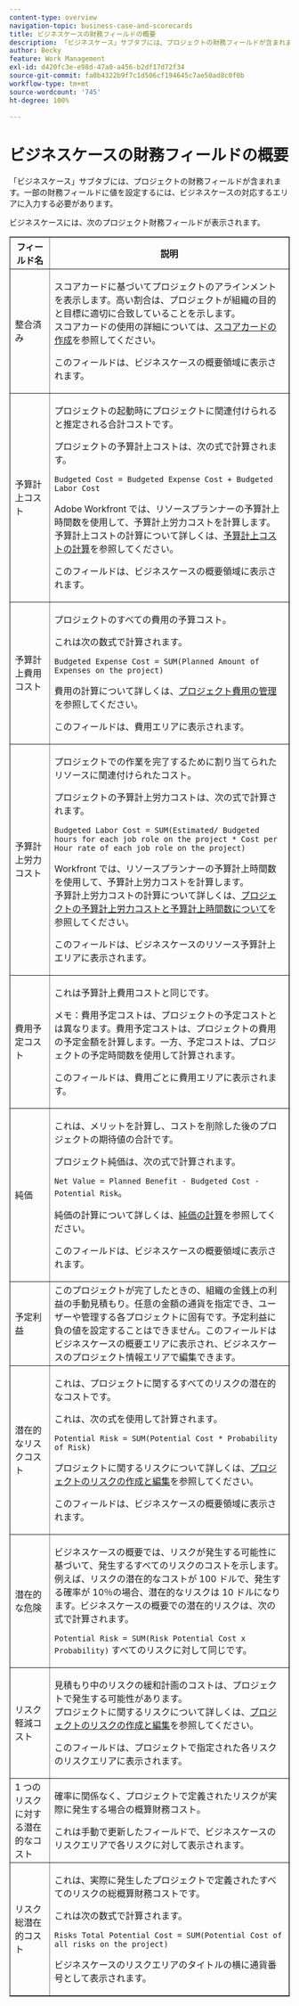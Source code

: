 ```yaml
---
content-type: overview
navigation-topic: business-case-and-scorecards
title: ビジネスケースの財務フィールドの概要
description: 「ビジネスケース」サブタブには、プロジェクトの財務フィールドが含まれます。一部の財務フィールドに値を設定するには、ビジネスケースの対応するエリアに入力する必要があります。
author: Becky
feature: Work Management
exl-id: d420fc3e-e98d-47a0-a456-b2df17d72f34
source-git-commit: fa0b4322b9f7c1d506cf194645c7ae50ad8c0f0b
workflow-type: tm+mt
source-wordcount: '745'
ht-degree: 100%

---
```


# ビジネスケースの財務フィールドの概要

「ビジネスケース」サブタブには、プロジェクトの財務フィールドが含まれます。一部の財務フィールドに値を設定するには、ビジネスケースの対応するエリアに入力する必要があります。  

ビジネスケースには、次のプロジェクト財務フィールドが表示されます。

<table border="1" cellspacing="15" cellpadding="1"> 
 <col> 
 <col> 
 <thead> 
  <tr> 
   <th scope="col">フィールド名</th> 
   <th scope="col">説明</th> 
  </tr> 
 </thead> 
 <tbody> 
  <tr> 
   <td>整合済み </td> 
   <td> <p>スコアカードに基づいてプロジェクトのアラインメントを表示します。高い割合は、プロジェクトが組織の目的と目標に適切に合致していることを示します。<br>スコアカードの使用の詳細については、<a href="../../../administration-and-setup/set-up-workfront/configure-system-defaults/create-scorecard.md" class="MCXref xref">スコアカードの作成</a>を参照してください。</p> <p>このフィールドは、ビジネスケースの概要領域に表示されます。 </p> </td> 
  </tr> 
  <tr> 
   <td>予算計上コスト</td> 
   <td> <p>プロジェクトの起動時にプロジェクトに関連付けられると推定される合計コストです。</p> <p>プロジェクトの予算計上コストは、次の式で計算されます。<br></p> <p><code>Budgeted Cost =&nbsp;Budgeted Expense Cost + Budgeted Labor Cost </code> <br> </p> <p>Adobe Workfront では、リソースプランナーの予算計上時間数を使用して、予算計上労力コストを計算します。<br>予算計上コストの計算について詳しくは、<a href="../../../manage-work/projects/project-finances/budgeted-cost.md" class="MCXref xref">予算計上コストの計算</a>を参照してください。</p> <p>このフィールドは、ビジネスケースの概要領域に表示されます。</p> </td> 
  </tr> 
  <tr> 
   <td>予算計上費用コスト</td> 
   <td> <p>プロジェクトのすべての費用の予算コスト。 </p> <p>これは次の数式で計算されます。</p> <p><code>Budgeted Expense Cost = SUM(Planned Amount of Expenses on the project) </code></p> <p>費用の計算について詳しくは、<a href="../../../manage-work/projects/project-finances/manage-project-expenses.md" class="MCXref xref">プロジェクト費用の管理</a>を参照してください。</p> <p>このフィールドは、費用エリアに表示されます。</p> </td> 
  </tr> 
  <tr> 
   <td>予算計上労力コスト</td> 
   <td> <p>プロジェクトでの作業を完了するために割り当てられたリソースに関連付けられたコスト。</p> <p>プロジェクトの予算計上労力コストは、次の式で計算されます。<br></p> <p><code>Budgeted Labor Cost = SUM(Estimated/ Budgeted hours for each job role on the project * Cost per Hour rate of each job role on the project) </code><br></p> <p>Workfront では、リソースプランナーの予算計上時間数を使用して、予算計上労力コストを計算します。<br>予算計上労力コストの計算について詳しくは、<a href="../../../manage-work/projects/project-finances/budgeted-labor-cost.md" class="MCXref xref">プロジェクトの予算計上労力コストと予算計上時間数について</a>を参照してください。</p> <p>このフィールドは、ビジネスケースのリソース予算計上エリアに表示されます。 </p> </td> 
  </tr> 
  <tr> 
   <td>費用予定コスト</td> 
   <td> <p>これは予算計上費用コストと同じです。 </p> <p>メモ：費用予定コストは、プロジェクトの予定コストとは異なります。費用予定コストは、プロジェクトの費用の予定金額を計算します。一方、予定コストは、プロジェクトの予定時間数を使用して計算されます。 </p> <p>このフィールドは、費用ごとに費用エリアに表示されます。</p> </td> 
  </tr> 
  <tr> 
   <td>純価</td> 
   <td> <p>これは、メリットを計算し、コストを削除した後のプロジェクトの期待値の合計です。</p> <p>プロジェクト純価は、次の式で計算されます。<br></p> <p><code>Net Value = Planned Benefit - Budgeted Cost - Potential Risk</code>。 <br></p> <p>純価の計算について詳しくは、<a href="../../../manage-work/projects/project-finances/calculate-net-value.md" class="MCXref xref">純価の計算</a>を参照してください。<br></p> <p>このフィールドは、ビジネスケースの概要領域に表示されます。</p> </td> 
  </tr> 
  <tr> 
   <td>予定利益</td> 
   <td>このプロジェクトが完了したときの、組織の金銭上の利益の手動見積もり。任意の金額の通貨を指定でき、ユーザーや管理する各プロジェクトに固有です。予定利益に負の値を設定することはできません。このフィールドはビジネスケースの概要エリアに表示され、ビジネスケースのプロジェクト情報エリアで編集できます。 </td> 
  </tr> 
  <tr> 
   <td>潜在的なリスクコスト</td> 
   <td> <p>これは、プロジェクトに関するすべてのリスクの潜在的なコストです。 </p> <p>これは、次の式を使用して計算されます。</p> <p><code>Potential Risk = SUM(Potential Cost * Probability of Risk) </code></p> <p>プロジェクトに関するリスクについて詳しくは、<a href="../../../manage-work/projects/define-a-business-case/create-edit-risks-on-projects.md" class="MCXref xref">プロジェクトのリスクの作成と編集</a>を参照してください。</p> <p>このフィールドは、ビジネスケースの概要領域に表示されます。</p> </td> 
  </tr> 
  <tr> 
   <td>潜在的な危険</td> 
   <td> <p>ビジネスケースの概要では、リスクが発生する可能性に基づいて、発生するすべてのリスクのコストを示します。例えば、リスクの潜在的なコストが 100 ドルで、発生する確率が 10％の場合、潜在的なリスクは 10 ドルになります。ビジネスケースの概要での潜在的リスクは、次の式で計算されます。</p> <p><code>Potential&nbsp;Risk = SUM(Risk Potential Cost x Probability)</code> すべてのリスクに対して同じです。 </p> </td> 
  </tr> 
  <tr> 
   <td>リスク軽減コスト</td> 
   <td> <p>見積もり中のリスクの緩和計画のコストは、プロジェクトで発生する可能性があります。<br>プロジェクトに関するリスクについて詳しくは、<a href="../../../manage-work/projects/define-a-business-case/create-edit-risks-on-projects.md" class="MCXref xref">プロジェクトのリスクの作成と編集</a>を参照してください。</p> <p>このフィールドは、プロジェクトで指定された各リスクのリスクエリアに表示されます。</p> </td> 
  </tr> 
  <tr> 
   <td>1 つのリスクに対する潜在的なコスト</td> 
   <td> <p>確率に関係なく、プロジェクトで定義されたリスクが実際に発生する場合の概算財務コスト。 </p> <p>これは手動で更新したフィールドで、ビジネスケースのリスクエリアで各リスクに対して表示されます。 </p> </td> 
  </tr> 
  <tr> 
   <td>リスク総潜在的コスト</td> 
   <td> <p>これは、実際に発生したプロジェクトで定義されたすべてのリスクの総概算財務コストです。 </p> <p>これは次の数式で計算されます。</p> <p><code>Risks Total Potential Cost = SUM(Potential Cost of all risks on the project) </code></p> <p>ビジネスケースのリスクエリアのタイトルの横に通貨番号として表示されます。</p> </td> 
  </tr> 
 </tbody> 
</table>
